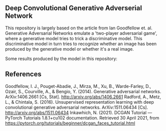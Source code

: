 ## Deep Convolutional Generative Adverserial Network

This repository is largely based on the article from Ian Goodfellow et. al. Generative Adversarial Networks emulate a 'two-player adversarial game', where a generative model tries to trick a discriminative model. This discriminative model in turn tries to recognize whether an image has been produced by the generative model or whether it's a real image. 

Some results produced by the model in this repository:



## References

Goodfellow, I. J., Pouget-Abadie, J., Mirza, M., Xu, B., Warde-Farley, D., Ozair, S., Courville, A., & Bengio, Y. (2014). Generative adversarial networks. ArXiv:1406.2661 [Cs, Stat]. http://arxiv.org/abs/1406.2661
Radford, A., Metz, L., & Chintala, S. (2016). Unsupervised representation learning with deep convolutional generative adversarial networks. ArXiv:1511.06434 [Cs]. http://arxiv.org/abs/1511.06434
Inkawhich, N. (2021). DCGAN Tutorial — PyTorch Tutorials 1.8.1+cu102 documentation. Retrieved 30 April 2021, from https://pytorch.org/tutorials/beginner/dcgan_faces_tutorial.html
